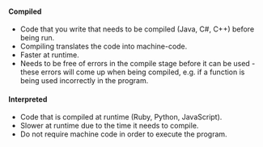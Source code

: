 #### Compiled

* Code that you write that needs to be compiled (Java, C#, C++) before being run.
* Compiling translates the code into machine-code.
* Faster at runtime.
* Needs to be free of errors in the compile stage before it can be used - these errors will come up when being compiled, e.g. if a function is being used incorrectly in the program.



#### Interpreted

* Code that is compiled at runtime (Ruby, Python, JavaScript).
* Slower at runtime due to the time it needs to compile.
* Do not require machine code in order to execute the program.

